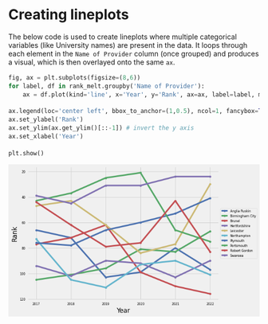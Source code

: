 # Creating lineplots

The below code is used to create lineplots where multiple categorical variables (like University names) are present in the data. It loops through each element in the `Name of Provider` column (once grouped) and produces a visual, which is then overlayed onto the same `ax`.

```python
fig, ax = plt.subplots(figsize=(8,6))
for label, df in rank_melt.groupby('Name of Provider'):
    ax = df.plot(kind='line', x='Year', y='Rank', ax=ax, label=label, marker='o')

ax.legend(loc='center left', bbox_to_anchor=(1,0.5), ncol=1, fancybox=True)
ax.set_ylabel('Rank')
ax.set_ylim(ax.get_ylim()[::-1]) # invert the y axis
ax.set_xlabel('Year')

plt.show()
```

![line_plot_example](/graph_examples/lineplot_example.png)